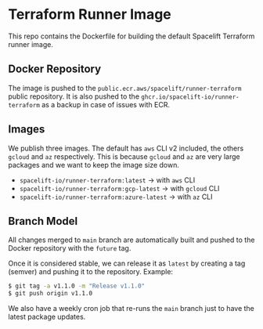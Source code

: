 # Terraform Runner Image

This repo contains the Dockerfile for building the default Spacelift Terraform runner image.

## Docker Repository

The image is pushed to the `public.ecr.aws/spacelift/runner-terraform` public repository. It
is also pushed to the `ghcr.io/spacelift-io/runner-terraform` as a backup in case of issues
with ECR.

## Images

We publish three images. The default has `aws` CLI v2 included, the others
`gcloud` and `az` respectively.
This is because `gcloud` and `az` are very large packages and we want to keep the image size down.

- `spacelift-io/runner-terraform:latest` -> with `aws` CLI
- `spacelift-io/runner-terraform:gcp-latest` -> with `gcloud` CLI
- `spacelift-io/runner-terraform:azure-latest` -> with `az` CLI

## Branch Model

All changes merged to `main` branch are automatically built and pushed to the Docker repository with the `future` tag.

Once it is considered stable, we can release it as `latest` by creating a tag (semver) and pushing it to the
repository. Example:

```bash
$ git tag -a v1.1.0 -m "Release v1.1.0"
$ git push origin v1.1.0
```

We also have a weekly cron job that re-runs the `main` branch just to have the latest package updates.

